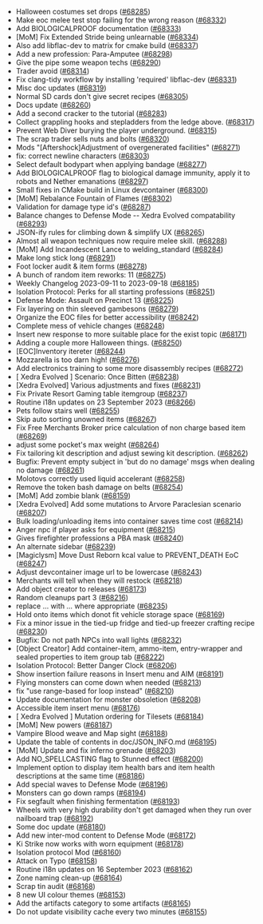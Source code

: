 * Halloween costumes set drops ([#68285](https://github.com/CleverRaven/Cataclysm-DDA/pull/68285))
* Make eoc melee test stop failing for the wrong reason ([#68332](https://github.com/CleverRaven/Cataclysm-DDA/pull/68332))
* Add BIOLOGICALPROOF documentation ([#68333](https://github.com/CleverRaven/Cataclysm-DDA/pull/68333))
* [MoM] Fix Extended Stride being unlearnable ([#68334](https://github.com/CleverRaven/Cataclysm-DDA/pull/68334))
* Also add libflac-dev to matrix for cmake build ([#68337](https://github.com/CleverRaven/Cataclysm-DDA/pull/68337))
* Add a new profession: Para-Amputee ([#68298](https://github.com/CleverRaven/Cataclysm-DDA/pull/68298))
* Give the pipe some weapon techs ([#68290](https://github.com/CleverRaven/Cataclysm-DDA/pull/68290))
* Trader avoid ([#68314](https://github.com/CleverRaven/Cataclysm-DDA/pull/68314))
* Fix clang-tidy workflow by installing 'required' libflac-dev ([#68331](https://github.com/CleverRaven/Cataclysm-DDA/pull/68331))
* Misc doc updates ([#68319](https://github.com/CleverRaven/Cataclysm-DDA/pull/68319))
* Normal SD cards don't give secret recipes ([#68305](https://github.com/CleverRaven/Cataclysm-DDA/pull/68305))
* Docs update ([#68260](https://github.com/CleverRaven/Cataclysm-DDA/pull/68260))
* Add a second cracker to the tutorial ([#68283](https://github.com/CleverRaven/Cataclysm-DDA/pull/68283))
* Collect grappling hooks and stepladders from the ledge above. ([#68317](https://github.com/CleverRaven/Cataclysm-DDA/pull/68317))
* Prevent Web Diver burying the player underground. ([#68315](https://github.com/CleverRaven/Cataclysm-DDA/pull/68315))
* The scrap trader sells nuts and bolts ([#68320](https://github.com/CleverRaven/Cataclysm-DDA/pull/68320))
* Mods "[Aftershock]Adjustment of overgenerated facilities" ([#68271](https://github.com/CleverRaven/Cataclysm-DDA/pull/68271))
* fix: correct newline characters ([#68303](https://github.com/CleverRaven/Cataclysm-DDA/pull/68303))
* Select default bodypart when applying bandage ([#68277](https://github.com/CleverRaven/Cataclysm-DDA/pull/68277))
* Add BIOLOGICALPROOF flag to biological damage immunity, apply it to robots and Nether emanations ([#68297](https://github.com/CleverRaven/Cataclysm-DDA/pull/68297))
* Small fixes in CMake build in Linux devcontainer ([#68300](https://github.com/CleverRaven/Cataclysm-DDA/pull/68300))
* [MoM] Rebalance Fountain of Flames ([#68302](https://github.com/CleverRaven/Cataclysm-DDA/pull/68302))
* Validation for damage type id's ([#68287](https://github.com/CleverRaven/Cataclysm-DDA/pull/68287))
* Balance changes to Defense Mode -- Xedra Evolved compatability ([#68293](https://github.com/CleverRaven/Cataclysm-DDA/pull/68293))
* JSON-ify rules for climbing down & simplify UX ([#68265](https://github.com/CleverRaven/Cataclysm-DDA/pull/68265))
* Almost all weapon techniques now require melee skill. ([#68288](https://github.com/CleverRaven/Cataclysm-DDA/pull/68288))
* [MoM] Add Incandescent Lance to welding_standard ([#68284](https://github.com/CleverRaven/Cataclysm-DDA/pull/68284))
* Make long stick long ([#68291](https://github.com/CleverRaven/Cataclysm-DDA/pull/68291))
* Foot locker audit & item forms ([#68278](https://github.com/CleverRaven/Cataclysm-DDA/pull/68278))
* A bunch of random item reworks: 11 ([#68275](https://github.com/CleverRaven/Cataclysm-DDA/pull/68275))
* Weekly Changelog 2023-09-11 to 2023-09-18 ([#68185](https://github.com/CleverRaven/Cataclysm-DDA/pull/68185))
* Isolation Protocol: Perks for all starting professions ([#68251](https://github.com/CleverRaven/Cataclysm-DDA/pull/68251))
* Defense Mode: Assault on Precinct 13 ([#68225](https://github.com/CleverRaven/Cataclysm-DDA/pull/68225))
* Fix layering on thin sleeved gambesons ([#68279](https://github.com/CleverRaven/Cataclysm-DDA/pull/68279))
* Organize the EOC files for better accessibility ([#68242](https://github.com/CleverRaven/Cataclysm-DDA/pull/68242))
* Complete mess of vehicle changes ([#68248](https://github.com/CleverRaven/Cataclysm-DDA/pull/68248))
* Insert new response to more suitable place for the exist topic ([#68171](https://github.com/CleverRaven/Cataclysm-DDA/pull/68171))
* Adding a couple more Halloween things. ([#68250](https://github.com/CleverRaven/Cataclysm-DDA/pull/68250))
* [EOC]Inventory itereter ([#68244](https://github.com/CleverRaven/Cataclysm-DDA/pull/68244))
* Mozzarella is too darn high! ([#68276](https://github.com/CleverRaven/Cataclysm-DDA/pull/68276))
* Add electronics training to some more disassembly recipes ([#68272](https://github.com/CleverRaven/Cataclysm-DDA/pull/68272))
* [ Xedra Evolved ] Scenario: Once Bitten ([#68238](https://github.com/CleverRaven/Cataclysm-DDA/pull/68238))
* [Xedra Evolved] Various adjustments and fixes ([#68231](https://github.com/CleverRaven/Cataclysm-DDA/pull/68231))
* Fix Private Resort Gaming table itemgroup ([#68237](https://github.com/CleverRaven/Cataclysm-DDA/pull/68237))
* Routine i18n updates on 23 September 2023 ([#68266](https://github.com/CleverRaven/Cataclysm-DDA/pull/68266))
* Pets follow stairs well ([#68255](https://github.com/CleverRaven/Cataclysm-DDA/pull/68255))
* Skip auto sorting unowned items ([#68267](https://github.com/CleverRaven/Cataclysm-DDA/pull/68267))
* Fix Free Merchants Broker price calculation of non charge based item ([#68269](https://github.com/CleverRaven/Cataclysm-DDA/pull/68269))
* adjust some pocket's max weight ([#68264](https://github.com/CleverRaven/Cataclysm-DDA/pull/68264))
* Fix tailoring kit description and adjust sewing kit description. ([#68262](https://github.com/CleverRaven/Cataclysm-DDA/pull/68262))
* Bugfix: Prevent empty subject in 'but do no damage' msgs when dealing no damage ([#68261](https://github.com/CleverRaven/Cataclysm-DDA/pull/68261))
* Molotovs correctly used liquid accelerant ([#68258](https://github.com/CleverRaven/Cataclysm-DDA/pull/68258))
* Remove the token bash damage on belts ([#68254](https://github.com/CleverRaven/Cataclysm-DDA/pull/68254))
* [MoM] Add zombie blank ([#68159](https://github.com/CleverRaven/Cataclysm-DDA/pull/68159))
* [Xedra Evolved] Add some mutations to Arvore Paraclesian scenario ([#68207](https://github.com/CleverRaven/Cataclysm-DDA/pull/68207))
* Bulk loading/unloading items into container saves time cost ([#68214](https://github.com/CleverRaven/Cataclysm-DDA/pull/68214))
* Anger npc if player asks for equipment ([#68215](https://github.com/CleverRaven/Cataclysm-DDA/pull/68215))
* Gives firefighter professions a PBA mask ([#68240](https://github.com/CleverRaven/Cataclysm-DDA/pull/68240))
* An alternate sidebar ([#68239](https://github.com/CleverRaven/Cataclysm-DDA/pull/68239))
* [Magiclysm] Move Dust Reborn kcal value to PREVENT_DEATH EoC ([#68247](https://github.com/CleverRaven/Cataclysm-DDA/pull/68247))
* Adjust devcontainer image url to be lowercase ([#68243](https://github.com/CleverRaven/Cataclysm-DDA/pull/68243))
* Merchants will tell when they will restock ([#68218](https://github.com/CleverRaven/Cataclysm-DDA/pull/68218))
* Add object creator to releases ([#68173](https://github.com/CleverRaven/Cataclysm-DDA/pull/68173))
* Random cleanups part 3 ([#68216](https://github.com/CleverRaven/Cataclysm-DDA/pull/68216))
* replace ... with … where appropriate ([#68235](https://github.com/CleverRaven/Cataclysm-DDA/pull/68235))
* Hold onto items which donot fit vehicle storage space ([#68169](https://github.com/CleverRaven/Cataclysm-DDA/pull/68169))
* Fix a minor issue in the tied-up fridge and tied-up freezer crafting recipe ([#68230](https://github.com/CleverRaven/Cataclysm-DDA/pull/68230))
* Bugfix: Do not path NPCs into wall lights ([#68232](https://github.com/CleverRaven/Cataclysm-DDA/pull/68232))
* [Object Creator] Add container-item, ammo-item, entry-wrapper and sealed properties to item group tab ([#68222](https://github.com/CleverRaven/Cataclysm-DDA/pull/68222))
* Isolation Protocol: Better Danger Clock ([#68206](https://github.com/CleverRaven/Cataclysm-DDA/pull/68206))
* Show insertion failure reasons in Insert menu and AIM ([#68191](https://github.com/CleverRaven/Cataclysm-DDA/pull/68191))
* Flying monsters can come down when needed ([#68213](https://github.com/CleverRaven/Cataclysm-DDA/pull/68213))
* fix "use range-based for loop instead" ([#68210](https://github.com/CleverRaven/Cataclysm-DDA/pull/68210))
* Update documentation for monster obsoletion ([#68208](https://github.com/CleverRaven/Cataclysm-DDA/pull/68208))
* Accessible item insert menu ([#68176](https://github.com/CleverRaven/Cataclysm-DDA/pull/68176))
* [ Xedra Evolved ] Mutation ordering for Tilesets ([#68184](https://github.com/CleverRaven/Cataclysm-DDA/pull/68184))
* [MoM] New powers ([#68187](https://github.com/CleverRaven/Cataclysm-DDA/pull/68187))
* Vampire Blood weave and Map sight ([#68188](https://github.com/CleverRaven/Cataclysm-DDA/pull/68188))
* Update the table of contents in doc/JSON_INFO.md ([#68195](https://github.com/CleverRaven/Cataclysm-DDA/pull/68195))
* [MoM] Update and fix inferno grenade ([#68203](https://github.com/CleverRaven/Cataclysm-DDA/pull/68203))
* Add NO_SPELLCASTING flag to Stunned effect ([#68200](https://github.com/CleverRaven/Cataclysm-DDA/pull/68200))
* Implement option to display item health bars and item health descriptions at the same time ([#68186](https://github.com/CleverRaven/Cataclysm-DDA/pull/68186))
* Add special waves to Defense Mode ([#68196](https://github.com/CleverRaven/Cataclysm-DDA/pull/68196))
* Monsters can go down ramps ([#68194](https://github.com/CleverRaven/Cataclysm-DDA/pull/68194))
* Fix segfault when finishing fermentation ([#68193](https://github.com/CleverRaven/Cataclysm-DDA/pull/68193))
* Wheels with very high durability don't get damaged when they run over nailboard trap ([#68192](https://github.com/CleverRaven/Cataclysm-DDA/pull/68192))
* Some doc update  ([#68180](https://github.com/CleverRaven/Cataclysm-DDA/pull/68180))
* Add new inter-mod content to Defense Mode ([#68172](https://github.com/CleverRaven/Cataclysm-DDA/pull/68172))
* Ki Strike now works with worn equipment ([#68178](https://github.com/CleverRaven/Cataclysm-DDA/pull/68178))
* Isolation protocol Mod ([#68160](https://github.com/CleverRaven/Cataclysm-DDA/pull/68160))
* Attack on Typo ([#68158](https://github.com/CleverRaven/Cataclysm-DDA/pull/68158))
* Routine i18n updates on 16 September 2023 ([#68162](https://github.com/CleverRaven/Cataclysm-DDA/pull/68162))
* Zone naming clean-up ([#68164](https://github.com/CleverRaven/Cataclysm-DDA/pull/68164))
* Scrap tin audit ([#68168](https://github.com/CleverRaven/Cataclysm-DDA/pull/68168))
* 8 new UI colour themes ([#68153](https://github.com/CleverRaven/Cataclysm-DDA/pull/68153))
* Add the artifacts category to some artifacts ([#68165](https://github.com/CleverRaven/Cataclysm-DDA/pull/68165))
* Do not update visibility cache every two minutes ([#68155](https://github.com/CleverRaven/Cataclysm-DDA/pull/68155))
